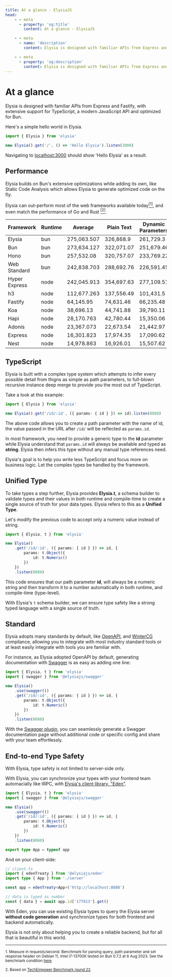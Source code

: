 ```yaml
---
title: At a glance - ElysiaJS
head:
    - - meta
      - property: 'og:title'
        content: At a glance - ElysiaJS

    - - meta
      - name: 'description'
        content: Elysia is designed with familiar APIs from Express and Fastify, with extensive support for TypeScript, a modern JavaScript API and optimized for Bun.

    - - meta
      - property: 'og:description'
        content: Elysia is designed with familiar APIs from Express and Fastify, with extensive support for TypeScript, a modern JavaScript API and optimized for Bun.
---
```


# At a glance

Elysia is designed with familiar APIs from Express and Fastify, with extensive support for TypeScript, a modern JavaScript API and optimized for Bun.

Here's a simple hello world in Elysia.

```typescript
import { Elysia } from 'elysia'

new Elysia().get('/', () => 'Hello Elysia').listen(3000)
```

Navigating to [localhost:3000](http://localhost:3000/) should show 'Hello Elysia' as a result.

## Performance

Elysia builds on Bun's extensive optimizations while adding its own, like Static Code Analysis which allows Elysia to generate optimized code on the fly.

Elysia can out-perform most of the web frameworks available today<a href="#ref-1"><sup>[1]</sup></a>, and even match the performance of Go and Rust <a href="#ref-2"><sup>[2]</sup></a>.

| Framework     | Runtime | Average     | Plain Text | Dynamic Parameters | JSON Body  |
| ------------- | ------- | ----------- | ---------- | ------------------ | ---------- |
| Elysia        | bun     | 275,063.507 | 326,868.9  | 261,729.3          | 236,592.32 |
| Bun           | bun     | 273,634.127 | 322,071.07 | 251,679.46         | 247,151.85 |
| Hono          | bun     | 257,532.08  | 320,757.07 | 233,769.22         | 218,069.95 |
| Web Standard  | bun     | 242,838.703 | 288,692.76 | 226,591.45         | 213,231.9  |
| Hyper Express | node    | 242,045.913 | 354,697.63 | 277,109.51         | 94,330.6   |
| h3            | node    | 112,677.263 | 137,556.49 | 101,431.5          | 99,043.8   |
| Fastify       | node    | 64,145.95   | 74,631.46  | 66,235.48          | 51,570.91  |
| Koa           | node    | 38,696.13   | 44,741.88  | 39,790.11          | 31,556.4   |
| Hapi          | node    | 28,170.763  | 42,780.44  | 15,350.06          | 26,381.79  |
| Adonis        | node    | 23,367.073  | 22,673.54  | 21,442.97          | 25,984.71  |
| Express       | node    | 16,301.823  | 17,974.35  | 17,090.62          | 13,840.5   |
| Nest          | node    | 14,978.863  | 16,926.01  | 15,507.62          | 12,502.96  |

## TypeScript

Elysia is built with a complex type system which attempts to infer every possible detail from thigns as simple as path parameters, to full-blown recursive instance deep merge to provide you the most out of TypeScript.

Take a look at this example:

```typescript
import { Elysia } from 'elysia'

new Elysia().get('/id/:id', ({ params: { id } }) => id).listen(8080)
```

The above code allows you to create a path parameter with the name of id, the value passed in the URL after `/id/` will be reflected as `params.id`.

In most framework, you need to provide a generic type to the **id** parameter while Elysia understand that `params.id` will always be available and typed as **string**. Elysia then infers this type without any manual type references need.

Elysia's goal is to help you write less TypeScript and focus more on business logic. Let the complex types be handled by the framework.

## Unified Type

To take types a step further, Elysia provides **Elysia.t**, a schema builder to validate types and their values in both runtime and compile-time to create a single source of truth for your data types. Elysia refers to this as a **Unified Type**.

Let's modify the previous code to accept only a numeric value instead of string.

```typescript
import { Elysia, t } from 'elysia'

new Elysia()
    .get('/id/:id', ({ params: { id } }) => id, {
        params: t.Object({
            id: t.Numeric()
        })
    })
    .listen(8080)
```

This code ensures that our path parameter **id**, will always be a numeric string and then transform it to a number automatically in both runtime, and compile-time (type-level).

With Elysia's `t` schema builder, we can ensure type safety like a strong typed language with a single source of truth.

## Standard

Elysia adopts many standards by default, like [OpenAPI](https://www.openapis.org/), and [WinterCG](https://wintercg.org/) compilance, allowing you to integrate with most industry standard tools or at least easily integrate with tools you are familiar with.

For instance, as Elysia adopted OpenAPI by default, generating documentation with [Swagger](https://swagger.io/) is as easy as adding one line:

```typescript
import { Elysia, t } from 'elysia'
import { swagger } from '@elysiajs/swagger'

new Elysia()
    .use(swagger())
    .get('/id/:id', ({ params: { id } }) => id, {
        params: t.Object({
            id: t.Numeric()
        })
    })
    .listen(8080)
```

With the [Swagger plugin](/plugins/swagger.html#swagger-plugin), you can seamlessly generate a Swagger documentation page without additional code or specific config and share with your team effortlessly.

## End-to-end Type Safety

With Elysia, type safety is not limited to server-side only.

With Elysia, you can synchronize your types with your frontend team automacially like tRPC, with [Elysia's client library, "Eden"](https://github.com/elysiajs/eden).

```typescript
import { Elysia, t } from 'elysia'
import { swagger } from '@elysiajs/swagger'

new Elysia()
    .use(swagger())
    .get('/id/:id', ({ params: { id } }) => id, {
        params: t.Object({
            id: t.Numeric()
        })
    })
    .listen(8080)

export type App = typeof app
```

And on your client-side:

```typescript
// client.ts
import { edenTreaty } from '@elysiajs/eden'
import type { App } from './server'

const app = edenTreaty<App>('http://localhost:8080')

// data is typed as number
const { data } = await app.id['177013'].get()
```

With Eden, you can use existing Elysia types to query the Elysia server **without code generation** and synchronize types for both frontend and backend automatically.

Elysia is not only about helping you to create a reliable backend, but for all that is beautiful in this world.

---

<small id="ref-1">1. Measure in requests/second. Benchmark for parsing query, path parameter and set response header on Debian 11, Intel i7-13700K tested on Bun 0.7.2 at 6 Aug 2023. See the benchmark condition [here](https://github.com/SaltyAom/bun-http-framework-benchmark/tree/c7e26fe3f1bfee7ffbd721dbade10ad72a0a14ab#results).</small>

<small id="ref-2">2. Based on [TechEmpower Benchmark round 22](https://www.techempower.com/benchmarks/#section=data-r22&hw=ph&test=composite).</small>
